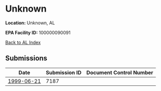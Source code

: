 # Unknown

**Location:** Unknown, AL

**EPA Facility ID:** 100000090091

[Back to AL Index](../../index.md)

## Submissions

| Date | Submission ID | Document Control Number |
|------|--------------|-------------------------|
| [1999-06-21](submissions/7187.md) | 7187 |  |
